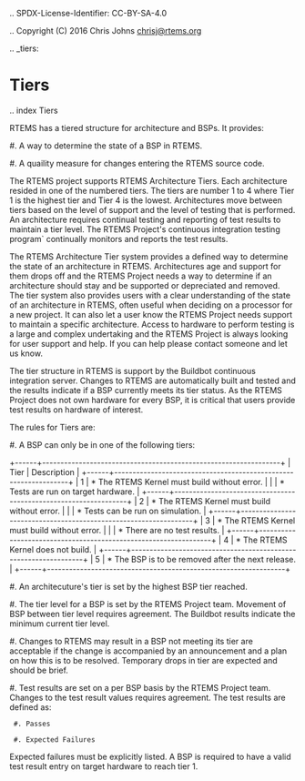 .. SPDX-License-Identifier: CC-BY-SA-4.0

.. Copyright (C) 2016 Chris Johns <chrisj@rtems.org>

.. _tiers:

Tiers
=====
.. index Tiers

RTEMS has a tiered structure for architecture and BSPs. It provides:

#. A way to determine the state of a BSP in RTEMS.

#. A quaility measure for changes entering the RTEMS source code.

The RTEMS project supports RTEMS Architecture Tiers. Each architecture
resided in one of the numbered tiers. The tiers are number 1 to 4 where
Tier 1 is the highest tier and Tier 4 is the lowest. Architectures move
between tiers based on the level of support and the level of testing that
is performed. An architecture requires continual testing and reporting
of test results to maintain a tier level. The RTEMS Project's continuous
integration testing program` continually monitors and reports the test
results.

The RTEMS Architecture Tier system provides a defined way to determine
the state of an architecture in RTEMS. Architectures age and support
for them drops off and the RTEMS Project needs a way to determine
if an architecture should stay and be supported or depreciated and
removed. The tier system also provides users with a clear understanding of
the state of an architecture in RTEMS, often useful when deciding on
a processor for a new project. It can also let a user know the RTEMS
Project needs support to maintain a specific architecture. Access to
hardware to perform testing is a large and complex undertaking and the
RTEMS Project is always looking for user support and help. If you can
help please contact someone and let us know.

The tier structure in RTEMS is support by the Buildbot continuous integration
server. Changes to RTEMS are automatically built and tested and the results
indicate if a BSP currently meets its tier status. As the RTEMS Project 
does not own hardware for every BSP, it is critical that users provide
test results on hardware of interest.

The rules for Tiers are:

#. A BSP can only be in one of the following tiers:

   +------+-----------------------------------------------------------------+
   | Tier | Description                                                     |
   +------+-----------------------------------------------------------------+
   | 1    | * The RTEMS Kernel must build without error.                    |
   |      | * Tests are run on target hardware.                             |
   +------+-----------------------------------------------------------------+
   | 2    | * The RTEMS Kernel must build without error.                    |
   |      | * Tests can be run on simulation.                               |
   +------+-----------------------------------------------------------------+
   | 3    | * The RTEMS Kernel must build without error.                    |
   |      | * There are no test results.                                    |
   +------+-----------------------------------------------------------------+
   | 4    | * The RTEMS Kernel does not build.                              |
   +------+-----------------------------------------------------------------+
   | 5    | * The BSP is to be removed after the next release.              |
   +------+-----------------------------------------------------------------+

#. An architecuture's tier is set by the highest BSP tier reached.

#. The tier level for a BSP is set by the RTEMS Project team. Movement of BSP
   between tier level requires agreement. The Buildbot results indicate the
   minimum current tier level.

#. Changes to RTEMS may result in a BSP not meeting its tier are acceptable if
   the change is accompanied by an announcement and a plan on how this is to be
   resolved. Temporary drops in tier are expected and should be brief.

#. Test results are set on a per BSP basis by the RTEMS Project team. Changes
   to the test result values requires agreement. The test results are defined
   as:

     #. Passes

     #. Expected Failures

   Expected failures must be explicitly listed. A BSP is required to have a
   valid test result entry on target hardware to reach tier 1.
